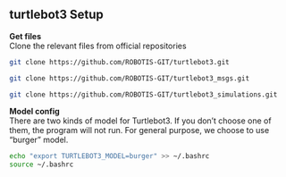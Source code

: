 ## turtlebot3 Setup
<b>Get files</b><br>
Clone the relevant files from official repositories 
```bash
git clone https://github.com/ROBOTIS-GIT/turtlebot3.git
```
```bash
git clone https://github.com/ROBOTIS-GIT/turtlebot3_msgs.git

```
```bash
git clone https://github.com/ROBOTIS-GIT/turtlebot3_simulations.git
```

<b>Model config</b><br>
There are two kinds of model for Turtlebot3. If you don’t choose one of them, the program will not run. For general purpose, we choose to use “burger” model.

```bash
echo "export TURTLEBOT3_MODEL=burger" >> ~/.bashrc
source ~/.bashrc
```
